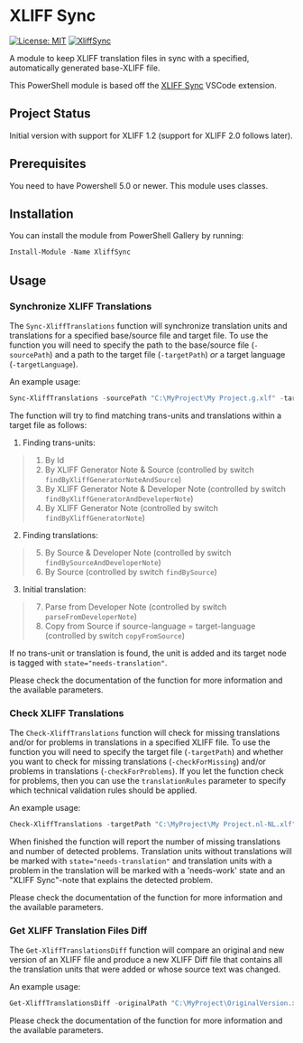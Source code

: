 # XLIFF Sync

[![License: MIT](https://img.shields.io/badge/License-MIT-blue.svg)](https://opensource.org/licenses/MIT)
[![XliffSync](https://img.shields.io/powershellgallery/v/XliffSync.svg?style=flat-square&label=XliffSync)](https://www.powershellgallery.com/packages/XliffSync/)

A module to keep XLIFF translation files in sync with a specified, automatically generated base-XLIFF file.

This PowerShell module is based off the [XLIFF Sync](https://github.com/rvanbekkum/vsc-xliff-sync) VSCode extension.

## Project Status

Initial version with support for XLIFF 1.2 (support for XLIFF 2.0 follows later).

## Prerequisites

You need to have Powershell 5.0 or newer. This module uses classes.

## Installation

You can install the module from PowerShell Gallery by running:

```powershell
Install-Module -Name XliffSync
```

## Usage

### Synchronize XLIFF Translations

The `Sync-XliffTranslations` function will synchronize translation units and translations for a specified base/source file and target file.
To use the function you will need to specify the path to the base/source file (`-sourcePath`) and a path to the target file (`-targetPath`) _or_ a target language (`-targetLanguage`).

An example usage:

```powershell
Sync-XliffTranslations -sourcePath "C:\MyProject\My Project.g.xlf" -targetPath "C:\MyProject\My Project.nl-NL.xlf" -findByXliffGeneratorNoteAndSource -findByXliffGeneratorAndDeveloperNote -findByXliffGeneratorNote -reportProgress
```

The function will try to find matching trans-units and translations within a target file as follows:

1. Finding trans-units:
> 1. By Id
> 2. By XLIFF Generator Note & Source (controlled by switch `findByXliffGeneratorNoteAndSource`)
> 3. By XLIFF Generator Note & Developer Note (controlled by switch `findByXliffGeneratorAndDeveloperNote`)
> 4. By XLIFF Generator Note (controlled by switch `findByXliffGeneratorNote`)

2. Finding translations:
> 5. By Source & Developer Note (controlled by switch `findBySourceAndDeveloperNote`)
> 6. By Source (controlled by switch `findBySource`)

3. Initial translation:
> 7. Parse from Developer Note (controlled by switch `parseFromDeveloperNote`)
> 8. Copy from Source if source-language = target-language (controlled by switch `copyFromSource`)

If no trans-unit or translation is found, the unit is added and its target node is tagged with `state="needs-translation"`.

Please check the documentation of the function for more information and the available parameters.

### Check XLIFF Translations

The `Check-XliffTranslations` function will check for missing translations and/or for problems in translations in a specified XLIFF file.
To use the function you will need to specify the target file (`-targetPath`) and whether you want to check for missing translations (`-checkForMissing`) and/or problems in translations (`-checkForProblems`).
If you let the function check for problems, then you can use the `translationRules` parameter to specify which technical validation rules should be applied.

An example usage:

```powershell
Check-XliffTranslations -targetPath "C:\MyProject\My Project.nl-NL.xlf" -checkForMissing -reportProgress
```

When finished the function will report the number of missing translations and number of detected problems.
Translation units without translations will be marked with `state="needs-translation"` and translation units with a problem in the translation will be marked with a 'needs-work' state and an "XLIFF Sync"-note that explains the detected problem.

Please check the documentation of the function for more information and the available parameters.

### Get XLIFF Translation Files Diff

The `Get-XliffTranslationsDiff` function will compare an original and new version of an XLIFF file and produce a new XLIFF Diff file that contains all the translation units that were added or whose source text was changed.

An example usage:

```powershell
Get-XliffTranslationsDiff -originalPath "C:\MyProject\OriginalVersion.xlf" -newPath "C:\MyProject\NewVersion.xlf" -diffPath "C:\MyProject\Diff.xlf" -reportProgress
```

Please check the documentation of the function for more information and the available parameters.
